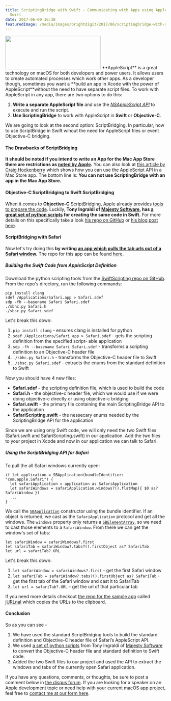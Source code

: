 ```yaml
---
title: ScriptingBridge with Swift - Communicating with Apps using AppleScript and
  Swift
date: 2017-06-09 16:38
featuredImage: /media/images/brightdigit/2017/06/scriptingbridge-with-swift-communicating-with-apps-using-applescript-and-swift.png
---
```

<img src="https://www.brightdigit.com/wp-content/uploads/2017/06/scriptingbridge-with-swift-communicating-with-apps-using-applescript-and-swift-300x105.png" class="alignnone size-medium wp-image-276" width="300" height="105" />
**AppleScript** is a great technology on macOS for both developers and
power users. It allows users to create automated processes which work
other apps. As a developer though, sometimes you want a **build an app
in Xcode with the power of AppleScript**without the need to have
separate script files. To work with AppleScript in any app, there are
two options to do this:

1.  **Write a separate AppleScript file** and use the [*NSAppleScript
    API*](https://developer.apple.com/documentation/foundation/scripting_support)
    to execute and run the script.
2.  **Use ScriptingBridge** to work with AppleScript in **Swift** or
    **Objective-C**.

We are going to look at the second option: ScriptBridging. In
particular, how to use ScriptBridge in Swift wihout the need for
AppleScript files or event Objective-C bridging.

#### The Drawbacks of ScriptBridging

**It should be noted if you intend to write an App for the Mac App Store
there are restrictions as [noted by
Apple](https://developer.apple.com/library/content/qa/qa1888/_index.html).**
You can also look at [this article by Craig
Hockenberry](https://www.objc.io/issues/14-mac/sandbox-scripting/) which
shows how you can use the AppleScript API in a Mac Store app. The bottom
line is: **You can not use ScriptingBridge with an app in the Mac App
Store.**

#### Objective-C ScriptBridging to Swift ScriptBridging

When it comes to **Objective-C** ScriptBridging, Apple already provides
[tools to prepare the
code](https://developer.apple.com/library/content/documentation/Cocoa/Conceptual/ScriptingBridgeConcepts/UsingScriptingBridge/UsingScriptingBridge.html#//apple_ref/doc/uid/TP40006104-CH4-DontLinkElementID_12).
Luckily, **Tony Ingraldi of [Majesty
Software](http://majestysoftware.com/), has [a great set of python
scripts](https://github.com/tingraldi/SwiftScripting) for creating the
same code in Swift.** For more details on this specifically take a look
[his repo on GitHub](https://github.com/tingraldi/SwiftScripting) or
[his blog post
here](https://majestysoftware.wordpress.com/2015/03/31/swift-scripting-part-1/).

#### ScriptBridging with Safari

Now let's try doing this **by writing [an app which pulls the tab urls
out of a Safari window](https://github.com/brightdigit/jURLnal).** The
repo for this app can be found
[here](https://github.com/brightdigit/jURLnal).

##### Building the Swift Code from AppleScript Definition

Download the python scripting tools from the [SwiftScripting repo on
GitHub](https://github.com/tingraldi/SwiftScripting). From the repo's
directory, run the following commands:

    pip install clang
    sdef /Applications/Safari.app > Safari.sdef
    sdp -fh --basename Safari Safari.sdef
    ./sbhc.py Safari.h
    ./sbsc.py Safari.sdef

Let's break this down:

1.  `pip install clang` - ensures clang is installed for python
2.  `sdef /Applications/Safari.app > Safari.sdef` - gets the scripting
    definition from the specified script- able application
3.  `sdp -fh --basename Safari Safari.sdef` - transforms a scripting
    definition to an Objective-C header file
4.  `./sbhc.py Safari.h` - transforms the Objective-C header file to
    Swift
5.  `./sbsc.py Safari.sdef` - extracts the enums from the standard
    definition to Swift

Now you should have 4 new files:

-   **Safari.sdef** - the scripting definition file, which is used to
    build the code
-   **Safari.h** - the objective-c header file, which we would use if we
    were doing objective-c directly or using objective-c bridging
-   **Safari.swift** - the primary file containing the main
    ScriptingBridge API to the application
-   **SafariScripting.swift** - the nessecary enums needed by the
    ScriptingBridge API for the application

Since we are using only Swift code, we will only need the two Swift
files (Safari.swift and SafariScripting.swift) in our application. Add
the two files to your project in Xcode and now in our application we can
talk to Safari.

##### Using the ScriptBridging API for Safari

To pull the all Safari windows currently open:

    if let application = SBApplication(bundleIdentifier: "com.apple.Safari") {
      let safariApplication = application as SafariApplication
      let safariWindows = safariApplication.windows?().flatMap({ $0 as? SafariWindow })
      ...
    }

We call the
[`SBApplication`](https://developer.apple.com/documentation/scriptingbridge/sbapplication)
constructor using the bundle identifier. If an object is returned, we
cast as the `SafariApplication` protocol and get all the windows. The
`windows` property only returns a
[`SBElementArray`](https://developer.apple.com/documentation/scriptingbridge/sbelementarray),
so we need to cast those elements to a `SafariWindow`. From there we can
get the window's set of tabs:

    let safariWindow = safariWindows?.first
    let safariTab = safariWindow?.tabs?().firstObject as? SafariTab
    let url = safariTab?.URL

Let's break this down:

1.  `let safariWindow = safariWindows?.first` - get the first Safari
    window
2.  `let safariTab = safariWindow?.tabs?().firstObject as? SafariTab` -
    get the first tab of the Safari window and cast it to SafariTab
3.  `let url = safariTab?.URL` - get the url of that particular tab

If you need more details checkout [the repo for the sample
app](https://github.com/brightdigit/jURLnal) called
[jURLnal](https://github.com/brightdigit/jURLnal) which copies the URLs
to the clipboard.

#### Conclusion

So as you can see -

1.  We have used the standard ScriptBridging tools to build the standard
    definition and Objective-C header file of Safari’s AppleScript API.
2.  We used [a set of python
    scripts](https://github.com/tingraldi/SwiftScripting) from Tony
    Ingraldi of [Majesty Software](http://majestysoftware.com/) to
    convert the Objective-C header file and standard definition to Swift
    code.
3.  Added the two Swift files to our project and used the API to extract
    the windows and tabs of the currently open Safari application.

If you have any questions, comments, or thoughts, be sure to post a
comment below in [the disqus
forum](https://brightdigit.com/blog/17/06/09/scriptingbridge-with-swift-communicating-with-apps-using-applescript-and-swift/#disqus_thread).
If you are looking for a speaker on an Apple development topic or need
help with your current macOS app project, feel free to [contact me at
our form here](https://brightdigit.com/#contact-us).